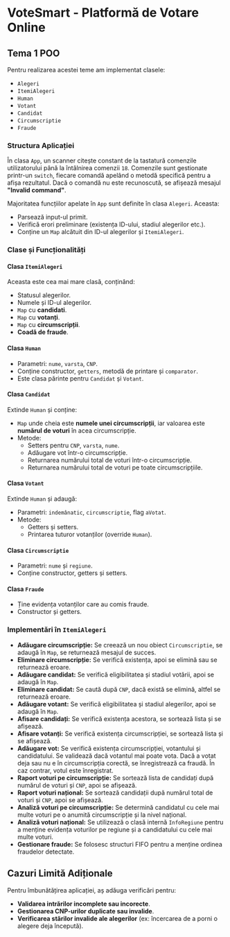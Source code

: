 # VoteSmart - Platformă de Votare Online

## Tema 1 POO

Pentru realizarea acestei teme am implementat clasele:

- `Alegeri`
- `ItemiAlegeri`
- `Human`
- `Votant`
- `Candidat`
- `Circumscriptie`
- `Fraude`

### Structura Aplicației

În clasa `App`, un scanner citește constant de la tastatură comenzile utilizatorului până la întâlnirea comenzii `18`. Comenzile sunt gestionate printr-un `switch`, fiecare comandă apelând o metodă specifică pentru a afișa rezultatul. Dacă o comandă nu este recunoscută, se afișează mesajul **"Invalid command"**.

Majoritatea funcțiilor apelate în `App` sunt definite în clasa `Alegeri`. Aceasta:

- Parsează input-ul primit.
- Verifică erori preliminare (existența ID-ului, stadiul alegerilor etc.).
- Conține un `Map` alcătuit din ID-ul alegerilor și `ItemiAlegeri`.

### Clase și Funcționalități

#### Clasa `ItemiAlegeri`
Aceasta este cea mai mare clasă, conținând:
- Statusul alegerilor.
- Numele și ID-ul alegerilor.
- `Map` cu **candidati**.
- `Map` cu **votanți**.
- `Map` cu **circumscripții**.
- **Coadă de fraude**.

#### Clasa `Human`
- Parametri: `nume`, `varsta`, `CNP`.
- Conține constructor, `getters`, metodă de printare și `comparator`.
- Este clasa părinte pentru `Candidat` și `Votant`.

#### Clasa `Candidat`
Extinde `Human` și conține:
- `Map` unde cheia este **numele unei circumscripții**, iar valoarea este **numărul de voturi** în acea circumscripție.
- Metode:
  - Setters pentru `CNP`, `varsta`, `nume`.
  - Adăugare vot într-o circumscripție.
  - Returnarea numărului total de voturi într-o circumscripție.
  - Returnarea numărului total de voturi pe toate circumscripțiile.

#### Clasa `Votant`
Extinde `Human` și adaugă:
- Parametri: `indemânatic`, `circumscriptie`, flag `aVotat`.
- Metode:
  - Getters și setters.
  - Printarea tuturor votanților (override `Human`).

#### Clasa `Circumscriptie`
- Parametri: `nume` și `regiune`.
- Conține constructor, getters și setters.

#### Clasa `Fraude`
- Ține evidența votanților care au comis fraude.
- Constructor și getters.

### Implementări în `ItemiAlegeri`
- **Adăugare circumscripție:** Se creează un nou obiect `Circumscriptie`, se adaugă în `Map`, se returnează mesajul de succes.
- **Eliminare circumscripție:** Se verifică existența, apoi se elimină sau se returnează eroare.
- **Adăugare candidat:** Se verifică eligibilitatea și stadiul votării, apoi se adaugă în `Map`.
- **Eliminare candidat:** Se caută după `CNP`, dacă există se elimină, altfel se returnează eroare.
- **Adăugare votant:** Se verifică eligibilitatea și stadiul alegerilor, apoi se adaugă în `Map`.
- **Afisare candidați:** Se verifică existența acestora, se sortează lista și se afișează.
- **Afisare votanți:** Se verifică existența circumscripției, se sortează lista și se afișează.
- **Adăugare vot:** Se verifică existența circumscripției, votantului și candidatului. Se validează dacă votantul mai poate vota. Dacă a votat deja sau nu e în circumscripția corectă, se înregistrează ca fraudă. În caz contrar, votul este înregistrat.
- **Raport voturi pe circumscripție:** Se sortează lista de candidați după numărul de voturi și `CNP`, apoi se afișează.
- **Raport voturi național:** Se sortează candidații după numărul total de voturi și `CNP`, apoi se afișează.
- **Analiză voturi pe circumscripție:** Se determină candidatul cu cele mai multe voturi pe o anumită circumscripție și la nivel național.
- **Analiză voturi național:** Se utilizează o clasă internă `InfoRegiune` pentru a menține evidența voturilor pe regiune și a candidatului cu cele mai multe voturi.
- **Gestionare fraude:** Se folosesc structuri FIFO pentru a menține ordinea fraudelor detectate.

## Cazuri Limită Adiționale
Pentru îmbunătățirea aplicației, aș adăuga verificări pentru:
- **Validarea intrărilor incomplete sau incorecte**.
- **Gestionarea CNP-urilor duplicate sau invalide**.
- **Verificarea stărilor invalide ale alegerilor** (ex: încercarea de a porni o alegere deja începută).

